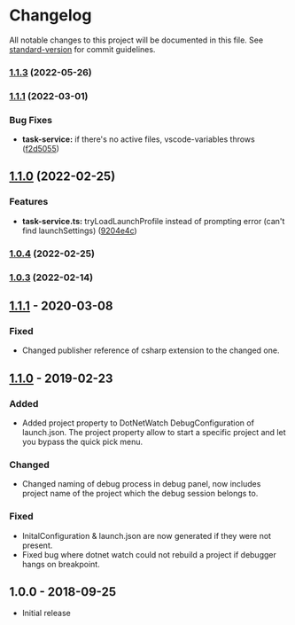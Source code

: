 # Changelog

All notable changes to this project will be documented in this file. See [standard-version](https://github.com/conventional-changelog/standard-version) for commit guidelines.

### [1.1.3](https://github.com/murugaratham/vscode-dotnet-watch/compare/v1.1.2...v1.1.3) (2022-05-26)

### [1.1.1](https://github.com/murugaratham/vscode-dotnet-watch/compare/v1.1.0...v1.1.1) (2022-03-01)


### Bug Fixes

* **task-service:** if there's no active files, vscode-variables throws ([f2d5055](https://github.com/murugaratham/vscode-dotnet-watch/commit/f2d50552b28a19b799bd03ac8240c58929eac911))

## [1.1.0](https://github.com/murugaratham/vscode-dotnet-watch/compare/v1.0.4...v1.1.0) (2022-02-25)


### Features

* **task-service.ts:** tryLoadLaunchProfile instead of prompting error (can't find launchSettings) ([9204e4c](https://github.com/murugaratham/vscode-dotnet-watch/commit/9204e4c9a085dbbabb67869a4472e72f66901aa3))

### [1.0.4](https://github.com/murugaratham/vscode-dotnet-watch/compare/v1.0.2...v1.0.4) (2022-02-25)

### [1.0.3](https://github.com/murugaratham/vscode-dotnet-watch/compare/v1.0.1...v1.0.3) (2022-02-14)

## [1.1.1] - 2020-03-08

### Fixed

- Changed publisher reference of csharp extension to the changed one.

## [1.1.0] - 2019-02-23

### Added

- Added project property to DotNetWatch DebugConfiguration of launch.json. The project property allow to start a specific project and let you bypass the quick pick menu.

### Changed

- Changed naming of debug process in debug panel, now includes project name of the project which the debug session belongs to.

### Fixed

- InitalConfiguration & launch.json are now generated if they were not present.
- Fixed bug where dotnet watch could not rebuild a project if debugger hangs on breakpoint.

## 1.0.0 - 2018-09-25

- Initial release

[unreleased]: https://gitlab.com/dennismaxjung/vscode-dotnet-auto-attach/compare/v1.1.1...develop
[1.1.0]: https://gitlab.com/dennismaxjung/vscode-dotnet-auto-attach/compare/v1.0.0...v1.1.0
[1.1.1]: https://gitlab.com/dennismaxjung/vscode-dotnet-auto-attach/compare/v1.1.0...v1.1.1
